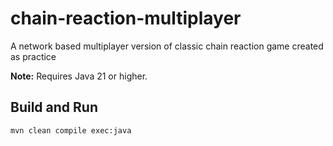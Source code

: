# chain-reaction-multiplayer
A network based multiplayer version of classic chain reaction game created as practice

**Note:** Requires Java 21 or higher.

## Build and Run
```
mvn clean compile exec:java
```
